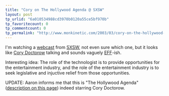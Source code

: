 ```yaml
---
title: "Cory on The Hollywood Agenda @ SXSW"
layout: post
tp_urlid: "6a010534988cd3970b0120a55ce5bf970b"
tp_favoritecount: 0
tp_commentcount: 0
tp_permalink: "http://www.monkinetic.com/2003/03/cory-on-the-hollywood-agenda-sxsw.html"
---
```

<div style="float:right"></div>
I&#39;m watching a <a href="rtsp://felter.org/SXSW.sbp">webcast</a> from <a href="http://www.sxsw.com/">SXSW</a>, not even sure which one, but it looks like <a href="http://www.boingboing.com">Cory Doctorow</a> talking and sounds vaguely <a href="http://www.eff.org/">EFF</a>-ish.

Interesting idea: The role of the technologist is to provide opportunities for the entertainment industry, and the role of the entertainment industry is to seek legislative and injuctive relief from those opportunities.

UPDATE: Aaron informs me that this is &quot;The Hollywood Agenda&quot; (<a href="http://sxsw.com/interactive/panels/tuesday/">description on this page</a>) indeed starring Cory Doctorow.
